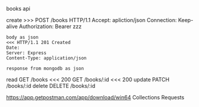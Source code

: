 books api

create
    >>> POST /books HTTP/1.1
    Accept: apliction/json
    Connection: Keep-alive
    Authorization: Bearer zzz

    body as json
    <<< HTTP/1.1 201 Created
    Date: 
    Server: Express
    Content-Type: application/json

    response from mongodb as json 
read
    GET /books <<< 200
    GET /books/:id <<< 200
update
    PATCH /books/:id
delete
    DELETE /books/:id

https://app.getpostman.com/app/download/win64
    Collections
        Requests

